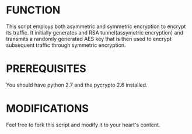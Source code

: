 FUNCTION
============
This script employs both asymmetric and symmetric encryption to encrypt its traffic.
It initially generates and RSA tunnel(assymetric encryption) and transmits a randomly generated AES key that is then used to encrypt subsequent traffic through symmetric encryption.


PREREQUISITES
=============
You should have python 2.7 and the pycrypto 2.6 installed.

MODIFICATIONS
=============
Feel free to fork this script and modify it to your heart's content.

